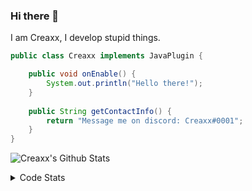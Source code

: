 ### Hi there 👋

I am Creaxx, I develop stupid things. 

```java
public class Creaxx implements JavaPlugin {

    public void onEnable() {
        System.out.println("Hello there!");
    }
    
    public String getContactInfo() {
        return "Message me on discord: Creaxx#0001";
    }
}
```

![Creaxx's Github Stats](https://github-readme-stats.vercel.app/api?username=CreaxxOG&show_icons=true&theme=dark&count_private=true)

<details>
  <summary>Code Stats</summary>

<!--START_SECTION:waka-->
![Code Time](http://img.shields.io/badge/Code%20Time-906%20hrs%2036%20mins-blue)

![Lines of code](https://img.shields.io/badge/From%20Hello%20World%20I%27ve%20Written-2%20Thousand%20lines%20of%20code-blue)

**🐱 My GitHub Data** 

> 🏆 595 Contributions in the Year 2022
 > 
> 📦 227.2 kB Used in GitHub's Storage 
 > 
> 🚫 Not Opted to Hire
 > 
> 📜 3 Public Repositories 
 > 
> 🔑 2 Private Repositories  
 > 
**I'm a Night 🦉** 

```text
🌞 Morning    14 commits     █░░░░░░░░░░░░░░░░░░░░░░░░   3.65% 
🌆 Daytime    177 commits    ███████████░░░░░░░░░░░░░░   46.09% 
🌃 Evening    173 commits    ███████████░░░░░░░░░░░░░░   45.05% 
🌙 Night      20 commits     █░░░░░░░░░░░░░░░░░░░░░░░░   5.21%

```
📅 **I'm Most Productive on Wednesday** 

```text
Monday       51 commits     ███░░░░░░░░░░░░░░░░░░░░░░   13.28% 
Tuesday      65 commits     ████░░░░░░░░░░░░░░░░░░░░░   16.93% 
Wednesday    67 commits     ████░░░░░░░░░░░░░░░░░░░░░   17.45% 
Thursday     49 commits     ███░░░░░░░░░░░░░░░░░░░░░░   12.76% 
Friday       47 commits     ███░░░░░░░░░░░░░░░░░░░░░░   12.24% 
Saturday     49 commits     ███░░░░░░░░░░░░░░░░░░░░░░   12.76% 
Sunday       56 commits     ███░░░░░░░░░░░░░░░░░░░░░░   14.58%

```


📊 **This Week I Spent My Time On** 

```text
💬 Programming Languages: 
Java                     7 hrs 4 mins        ████████████████████░░░░░   82.66% 
TypeScript               42 mins             ██░░░░░░░░░░░░░░░░░░░░░░░   8.3% 
Kotlin                   22 mins             █░░░░░░░░░░░░░░░░░░░░░░░░   4.44% 
XML                      16 mins             ░░░░░░░░░░░░░░░░░░░░░░░░░   3.12% 
YAML                     6 mins              ░░░░░░░░░░░░░░░░░░░░░░░░░   1.29%

🔥 Editors: 
IntelliJ                 8 hrs 33 mins       █████████████████████████   100.0%

```

**I Mostly Code in Java** 

```text
Java                     6 repos             ████████████████░░░░░░░░░   66.67% 
EJS                      1 repo              ██░░░░░░░░░░░░░░░░░░░░░░░   11.11% 
Kotlin                   1 repo              ██░░░░░░░░░░░░░░░░░░░░░░░   11.11% 
Python                   1 repo              ██░░░░░░░░░░░░░░░░░░░░░░░   11.11%

```



 Last Updated on 29/09/2022 02:41:16 UTC
<!--END_SECTION:waka-->
</details>
